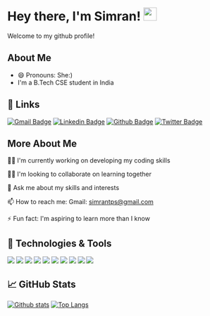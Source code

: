 
# Hey there, I'm Simran! <img src="https://raw.githubusercontent.com/MartinHeinz/MartinHeinz/master/wave.gif" width="30px">
Welcome to my github profile!


## About Me
- 😄 Pronouns: She:)
- I'm a B.Tech CSE student in India


## 🔗 Links
[![Gmail Badge](https://img.shields.io/badge/-simrantps@gmail.com-c14438?style=flat&logo=Gmail&logoColor=white&link=mailto:simrantps@gmail.com)](mailto:simrantps@gmail.com) 
[![Linkedin Badge](https://img.shields.io/badge/-simran2552-0072b1?style=flat&logo=Linkedin&logoColor=white&link=https://www.linkedin.com/in/simran2552/)](https://www.linkedin.com/in/simran2552/) [![Github Badge](https://img.shields.io/badge/-simrandysanic-grey?style=flat&logo=github&logoColor=white&link=https://github.com/simrandysanic/)](https://www.github.com/simrandysanic/) [![Twitter Badge](https://img.shields.io/badge/-SimranP91492690-00acee?style=flat&logo=twitter&logoColor=white&link=https://twitter.com/SimranP91492690/)](https://www.twitter.com/SimranP91492690/) 


## More About Me
👩‍💻 I'm currently working on developing my coding skills

👯‍♀️ I'm looking to collaborate on learning together

💬 Ask me about my skills and interests

📫 How to reach me: Gmail: simrantps@gmail.com

⚡ Fun fact: I'm aspiring to learn more than I know


## 🔧 Technologies & Tools
![](https://img.shields.io/badge/OS-Windows-informational?style=flat&logo=windows&logoColor=white&color=2bbc8a)
![](https://img.shields.io/badge/Editor-VS_Code-informational?style=flat&logo=intellij-vscode&logoColor=white&color=2bbc8a)
![](https://img.shields.io/badge/Code-C-informational?style=flat&logo=c&logoColor=white&color=2bbc8a)
![](https://img.shields.io/badge/Code-C++-informational?style=flat&logo=c++&logoColor=white&color=2bbc8a)
![](https://img.shields.io/badge/Code-Java-informational?style=flat&logo=java&logoColor=white&color=2bbc8a)
![](https://img.shields.io/badge/Code-HTML-informational?style=flat&logo=html&logoColor=white&color=2bbc8a)
![](https://img.shields.io/badge/Code-CSS-informational?style=flat&logo=css&logoColor=white&color=2bbc8a)
![](https://img.shields.io/badge/Code-Bootstrap-informational?style=flat&logo=bootstrap&logoColor=white&color=2bbc8a)
![](https://img.shields.io/badge/Code-Javascript-informational?style=flat&logo=js&logoColor=white&color=2bbc8a)
![](https://img.shields.io/badge/Tools-Github-informational?style=flat&logo=github&logoColor=white&color=2bbc8a)


## &#x1f4c8; GitHub Stats
<!--
<a href="https://github.com/simrandysanic/simrandysanic">
  <img align="center" src="https://github-readme-stats.vercel.app/api/top-langs/?username=simrandysanic&tex&title_color=ffffff&text_color=c9cacc&icon_color=2bbc8a&bg_color=1d1f21&langs_count=3" />
</a>
<a href="https://github.com/simrandysanic/simrandysanicz">
  <img align="center" src="https://github-readme-stats.vercel.app/api?username=simrandysanic&show_icons=true&line_height=27&count_private=true&title_color=ffffff&text_color=c9cacc&icon_color=2bbc8a&bg_color=1d1f21" alt="Simran's GitHub Stats" />
</a>
-->
[![Github stats](https://github-readme-stats.vercel.app/api?username=simrandysanic&show_icons=true&include_all_commits=true)](https://github.com/simrandysanic/github-readme-stats)
[![Top Langs](https://github-readme-stats.vercel.app/api/top-langs/?username=simrandysanic&layout=compact)](https://github.com/simrandysanic/github-readme-stats)



